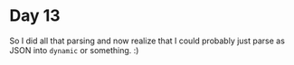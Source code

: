 # Day 13

So I did all that parsing and now realize that I could probably just parse as JSON into `dynamic` or something. :)